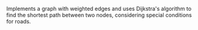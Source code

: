 Implements a graph with weighted edges and uses Dijkstra's algorithm to find the shortest path between two nodes, considering special conditions for roads.